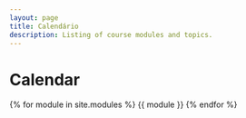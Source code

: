 ```yaml
---
layout: page
title: Calendário
description: Listing of course modules and topics.
---
```


# Calendar

{% for module in site.modules %}
{{ module }}
{% endfor %}
